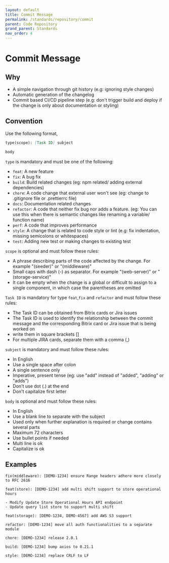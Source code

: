 ```yaml
---
layout: default
title: Commit Message
permalink: /standards/repository/commit
parent: Code Repository
grand_parent: Standards
nav_order: 4
---
```


# Commit Message

## Why
- A simple navigation through git history (e.g: ignoring style changes)
- Automatic generation of the changelog
- Commit based CI/CD pipeline step (e.g: don't trigger build and deploy if the change is only about documentation or styling)

## Convention

Use the following format,

```markdown
type(scope): [Task ID] subject

body
```

`type` is mandatory and must be one of the following:

- `feat`: A new feature
- `fix`: A bug fix
- `build`: Build related changes (eg: npm related/ adding external dependencies)
- `chore`: A code change that external user won't see (eg: change to .gitignore file or .prettierrc file)
- `docs`: Documentation related changes
- `refactor`: A code that neither fix bug nor adds a feature. (eg: You can use this when there is semantic changes like renaming a variable/ function name)
- `perf`: A code that improves performance
- `style`: A change that is related to code style or lint (e.g: fix indentation, missing semicolons or whitespaces)
- `test`: Adding new test or making changes to existing test

`scope` is optional and must follow these rules:

- A phrase describing parts of the code affected by the change. For example "(seeder)" or "(middleware)"
- Small caps with dash (-) as separator. For example "(web-server)" or "(storage-service)"
- It can be empty when the change is a global or difficult to assign to a single component, in which case the parentheses are omitted

`Task ID` is mandatory for type `feat`,`fix` and `refactor` and must follow these rules:
- The Task ID can be obtained from Bitrix cards or Jira issues
- The Task ID is used to identify the relationship between the commit message and the corresponding Bitrix card or Jira issue that is being worked on
- write them in square brackets []
- For multiple JIRA cards, separate them with a comma (,)

`subject` is mandatory and must follow these rules:

- In English
- Use a single space after colon
- A single sentence only
- Imperative, present tense (eg: use "add" instead of "added", "adding" or "adds")
- Don't use dot (.) at the end
- Don't capitalize first letter

`body` is optional and must follow these rules:

- In English
- Use a blank line to separate with the subject
- Used only when further explanation is required or change contains several parts
- Maximum 72 characters
- Use bullet points if needed
- Multi line is ok
- Capitalize is ok

## Examples

```
fix(middleware): [DEMO-1234] ensure Range headers adhere more closely to RFC 2616
```

```
feat(store): [DEMO-1234] add multi shift support to store operational hours

- Modify Update Store Operational Hours API endpoint
- Update query list store to support multi shift
```

```
feat(storage): [DEMO-1234, DEMO-4567] add AWS S3 support
```

```
refactor: [DEMO-1234] move all auth functionalities to a separate module
```

```
chore: [DEMO-1234] release 2.0.1
```

```
build: [DEMO-1234] bump axios to 0.21.1
```

```
style: [DEMO-1234] replace CRLF to LF
```
